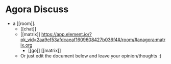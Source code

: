 # Agora Discuss

- a [[room]].
  - [[chat]]
  - [[matrix]] https://app.element.io/?pk_vid=2aa9ef53afdcaeaf1609608427b036f4#/room/#anagora:matrix.org
    - [[go]] [[matrix]]
  - Or just edit the document below and leave your opinion/thoughts :)


